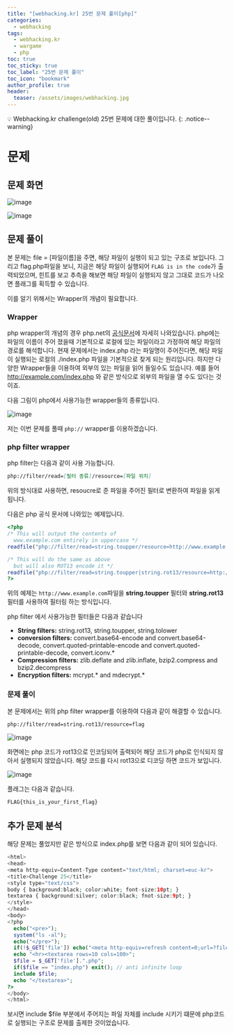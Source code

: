 ```yaml
---
title: "[webhacking.kr] 25번 문제 풀이[php]"
categories:
  - webhacking
tags:
  - webhacking.kr
  - wargame
  - php
toc: true
toc_sticky: true
toc_label: "25번 문제 풀이"
toc_icon: "bookmark"
author_profile: true
header:
  teaser: /assets/images/webhacking.jpg
---
```


💡 Webhacking.kr challenge(old) 25번 문제에 대한 풀이입니다.
{: .notice--warning}

# 문제
## 문제 화면
  ![image](https://user-images.githubusercontent.com/33647663/151703268-b8b8fd25-b195-402c-9776-1e3c06613dc2.png)

  ![image](https://user-images.githubusercontent.com/33647663/151703298-7520b274-e6c7-449f-906e-10907d59a450.png)


## 문제 풀이
  본 문제는 file = [파일이름]을 주면, 해당 파일이 실행이 되고 있는 구조로 보입니다. 그리고 flag.php파일을 보니, 지금은 해당 파일이 실행되어 ```FLAG is in the code```가 출력되었으며, 힌트를 보고 추측을 해보면 해당 파일이 실행되지 않고 그대로 코드가 나오면 플래그를 획득할 수 있습니다.

  이를 알기 위해서는 Wrapper의 개념이 필요합니다. 

### Wrapper
  php wrapper의 개념의 경우 php.net의 [공식문서](https://www.php.net/manual/en/wrappers.php)에 자세히 나와있습니다.
  php에는 파일의 이름이 주어 졌을때 기본적으로 로컬에 있는 파일이라고 가정하여 해당 파일의 경로를 해석합니다. 현재 문제에서는 index.php 라는 파일명이 주어진다면, 해당 파일이 실행되는 로컬의 ./index.php 파일을 기본적으로 찾게 되는 원리입니다. 하지만 다양한 Wrapper들을 이용하여 외부의 있는 파일을 읽어 들일수도 있습니다. 예를 들어  http://example.com/index.php 와 같은 방식으로 외부의 파일을 열 수도 있다는 것이죠. 

  다음 그림이 php에서 사용가능한 wrapper들의 종류입니다.

  ![image](https://user-images.githubusercontent.com/33647663/151704619-07b2488b-975b-4ca3-9cb4-923fb4239606.png)


  저는 이번 문제를 풀때 ```php://``` wrapper를 이용하겠습니다.

### php filter wrapper
  
  php filter는 다음과 같이 사용 가능합니다.
  ```md
  php://filter/read=[필터 종류]/resource=[파일 위치]
  ```

  위의 방식대로 사용하면, resoucre로 준 파일을 주어진 필터로 변환하여 파일을 읽게 됩니다. 

  다음은 php 공식 문서에 나와있는 예제입니다.

  ```php
  <?php
  /* This will output the contents of
    www.example.com entirely in uppercase */
  readfile("php://filter/read=string.toupper/resource=http://www.example.com");

  /* This will do the same as above
    but will also ROT13 encode it */
  readfile("php://filter/read=string.toupper|string.rot13/resource=http://www.example.com");
  ?>

  ```
  
  위의 예제는 ```http://www.example.com```파일을 **string.toupper** 필터와 **string.rot13**필터를 사용하여 필터링 하는 방식입니다.

  php filter 에서 사용가능한 필터들은 다음과 같습니다
  - **String filters:** string.rot13, string.toupper, string.tolower 
  - **conversion filters:** convert.base64-encode and convert.base64-decode, convert.quoted-printable-encode and convert.quoted-printable-decode, convert.iconv.* 
  - **Compression filters:** zlib.deflate and zlib.inflate, bzip2.compress and bzip2.decompress 
  - **Encryption filters:** mcrypt.* and mdecrypt.*
  

### 문제 풀이
  본 문제에서는 위의 php filter wrapper를 이용하여 다음과 같이 해결할 수 있습니다.

  ```md
  php://filter/read=string.rot13/resource=flag
  ```

  ![image](https://user-images.githubusercontent.com/33647663/151705037-254cfde8-4f1f-4829-a8c5-bc1ce17cb866.png)

  화면에는 php 코드가 rot13으로 인코딩되어 출력되어 해당 코드가 php로 인식되지 않아서 실행되지 않았습니다. 해당 코드를 다시 rot13으로 디코딩 하면 코드가 보입니다.

  ![image](https://user-images.githubusercontent.com/33647663/151705101-9f07d679-9552-4833-ab01-532689969451.png)

  플래그는 다음과 같습니다.
  ```md
  FLAG{this_is_your_first_flag}
  ```

## 추가 문제 분석
  해당 문제는 풀었지만 같은 방식으로 index.php를 보면 다음과 같이 되어 있습니다.

  ```php
  <html>
  <head>
  <meta http-equiv=Content-Type content="text/html; charset=euc-kr">
  <title>Challenge 25</title>
  <style type="text/css">
  body { background:black; color:white; font-size:10pt; }
  textarea { background:silver; color:black; fnot-size:9pt; }
  </style>
  </head>
  <body>
  <?php
    echo("<pre>");
    system("ls -al");
    echo("</pre>");
    if(!$_GET['file']) echo("<meta http-equiv=refresh content=0;url=?file=hello>");
    echo "<hr><textarea rows=10 cols=100>";
    $file = $_GET['file'].".php";
    if($file == "index.php") exit(); // anti infinite loop
    include $file;
    echo "</textarea>";
  ?>
  </body>
  </html>
  ```

  보시면 include $file 부분에서 주어지는 파일 자체를 include 시키기 떄문에 php코드로 실행되는 구조로 문제를 출제한 것이었습니다.



  
  